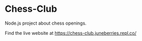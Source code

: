 # Chess-Club
Node.js project about chess openings.

Find the live website at https://chess-club.juneberries.repl.co/
